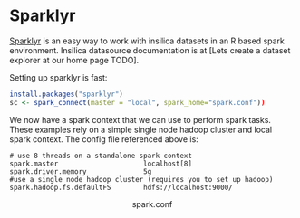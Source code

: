# Sparklyr
[Sparklyr](http://spark.rstudio.com/) is an easy way to work with insilica datasets in an R based spark environment. Insilica datasource documentation is at [Lets create a dataset explorer at our home page TODO].

Setting up sparklyr is fast:

```R
install.packages("sparklyr")
sc <- spark_connect(master = "local", spark_home="spark.conf"))
```
We now have a spark context that we can use to perform spark tasks.  These examples rely on a simple single node hadoop cluster and local spark context.  The config file referenced above is:

```
# use 8 threads on a standalone spark context
spark.master                     localhost[8]
spark.driver.memory              5g
#use a single node hadoop cluster (requires you to set up hadoop)
spark.hadoop.fs.defaultFS        hdfs://localhost:9000/
```
<center>spark.conf</center>

